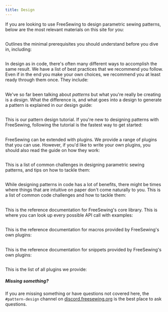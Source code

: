 ```yaml
---
title: Design
---
```


If you are looking to use FreeSewing to design parametric sewing patterns,
below are the most relevant materials on this site for you: 

## [<DocsTitle slug="guides/prerequisites" />](/guides/prerequisites)

Outlines the minimal prerequisites you should understand before you dive in, including:

<ReadMore root="guides/prerequisites" />

## [<DocsTitle slug="guides/best-practices" />](/guides/best-practices)

In design as in code, there's often many different ways to accomplish the same
result.  We have a list of best practices that we recommend you follow. Even if
in the end you make your own choices, we recommend you at least ready through
them once. They include:

<ReadMore root="guides/best-practices" />

## [<DocsTitle slug="guides/designs" />](/guides/designs)

We've so far been talking about *patterns* but what you're really be creating is a *design*.
What the difference is, and what goes into a design to generate a pattern is explained in our design guide:

<ReadMore root="guides/designs" />

## [<DocsTitle slug="tutorials/pattern-design" />](/tutorials/pattern-design)

This is our pattern design tutorial. If you're new to designing patterns with
FreeSewing, following the tutorial is the fastest way to get started:

<ReadMore root="tutorials/pattern-design" />

## [<DocsTitle slug="guides/plugins" />](/guides/plugins)

FreeSewing can be extended with plugins. We provide a range of plugins that you can use.
However, if you'd like to write your own plugins, you should also read the guide on how they work:

<ReadMore root="guides/plugins" />

## [<DocsTitle slug="howtos/design" />](/howtos/design)

This is a list of common challenges in designing parametric sewing patterns, and tips on how to tackle them:

<ReadMore root="howtos/design" />

## [<DocsTitle slug="howtos/code" />](/howtos/code)

While designing patterns in code has a lot of benefits, there might be times
where things that are intuitive on paper don't come naturally to you.  This is
a list of common code challenges and how to tackle them:

<ReadMore root="howtos/code" />

## [<DocsTitle slug="reference/api" />](/reference/api)

This is the reference documentation for FreeSewing's core library. 
This is where you can look up every possible API call with examples:

<ReadMore root="reference/api" />

## [<DocsTitle slug="reference/macros" />](/reference/macros)

This is the reference documentation for macros provided by FreeSewing's own plugins:

<ReadMore root="reference/macros" />

## [<DocsTitle slug="reference/snippets" />](/reference/snippets)

This is the reference documentation for snippets provided by FreeSewing's own plugins:

<ReadMore root="reference/snippets" />

## [<DocsTitle slug="reference/plugins" />](/reference/plugins)

This is the list of all plugins we provide:

<ReadMore root="reference/plugins" />

<Note>

##### Missing something?

If you are missing something or have questions not covered here, the `#pattern-design` channel 
on [discord.freesewing.org](https://discord.freesewing.org/) is the best place to ask questions.

</Note> 
